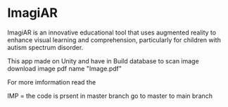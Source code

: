 # ImagiAR
ImagiAR is an innovative educational tool that uses augmented reality to enhance visual learning and comprehension, particularly for children with autism spectrum disorder.


This app made on Unity and have in Build database to scan image download image pdf name "Image.pdf"

For more imformation read the 

IMP = the code is prsent in master branch go to master to main branch 
